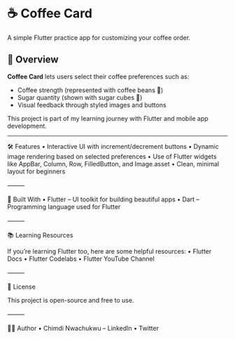 # ☕️ Coffee Card

A simple Flutter practice app for customizing your coffee order.

## 📱 Overview

**Coffee Card** lets users select their coffee preferences such as:
- Coffee strength (represented with coffee beans 🫘)
- Sugar quantity (shown with sugar cubes 🧊)
- Visual feedback through styled images and buttons

This project is part of my learning journey with Flutter and mobile app development.

---

🛠 Features
	•	Interactive UI with increment/decrement buttons
	•	Dynamic image rendering based on selected preferences
	•	Use of Flutter widgets like AppBar, Column, Row, FilledButton, and Image.asset
	•	Clean, minimal layout for beginners

⸻

🔧 Built With
	•	Flutter – UI toolkit for building beautiful apps
	•	Dart – Programming language used for Flutter

⸻

📚 Learning Resources

If you’re learning Flutter too, here are some helpful resources:
	•	Flutter Docs
	•	Flutter Codelabs
	•	Flutter YouTube Channel

⸻

📄 License

This project is open-source and free to use.

⸻

🙋‍♂️ Author
	•	Chimdi Nwachukwu – LinkedIn • Twitter

